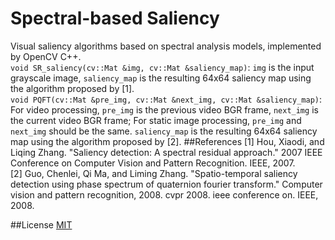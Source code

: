 # Spectral-based Saliency
Visual saliency algorithms based on spectral analysis models, implemented by OpenCV C++.  
`void SR_saliency(cv::Mat &img, cv::Mat &saliency_map)`: `img` is the input grayscale image, `saliency_map` is the resulting 64x64 saliency map using the algorithm proposed by [1].  
`void PQFT(cv::Mat &pre_img, cv::Mat &next_img, cv::Mat &saliency_map)`: For video processing, `pre_img` is the previous video BGR frame, `next_img` is the current video BGR frame; For static image processing, `pre_img` and `next_img` should be the same. `saliency_map` is the resulting 64x64 saliency map using the algorithm proposed by [2].
##References
[1] Hou, Xiaodi, and Liqing Zhang. "Saliency detection: A spectral residual approach." 2007 IEEE Conference on Computer Vision and Pattern Recognition. IEEE, 2007.  
[2] Guo, Chenlei, Qi Ma, and Liming Zhang. "Spatio-temporal saliency detection using phase spectrum of quaternion fourier transform." Computer vision and pattern recognition, 2008. cvpr 2008. ieee conference on. IEEE, 2008.

##License
[MIT](https://github.com/wandering007/spectral-based-saliency/blob/master/LICENSE)
